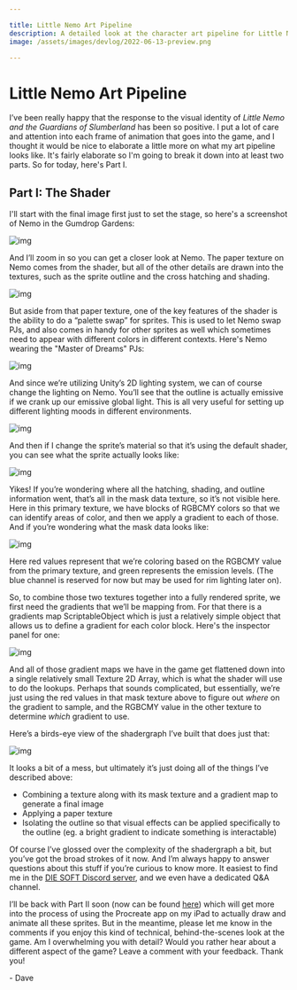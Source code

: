 ```yaml
---

title: Little Nemo Art Pipeline
description: A detailed look at the character art pipeline for Little Nemo
image: /assets/images/devlog/2022-06-13-preview.png

---
```


# Little Nemo Art Pipeline

I’ve been really happy that the response to the visual identity of *Little Nemo and the Guardians of Slumberland* has been so positive. I put a lot of care and attention into each frame of animation that goes into the game, and I thought it would be nice to elaborate a little more on what my art pipeline looks like. It's fairly elaborate so I'm going to break it down into at least two parts. So for today, here's Part I.

## Part I: The Shader

I'll start with the final image first just to set the stage, so here's a screenshot of Nemo in the Gumdrop Gardens:

![img](https://i.kickstarter.com/assets/037/634/277/7db895a38d1ed5a6743ca9bd1770f52e_original.png?fit=scale-down&origin=ugc&width=700&sig=ijNYM81TeRSWW6qpBwX6i32fWseOF%2B8i17vDoRsCQ3E%3D)

And I’ll zoom in so you can get a closer look at Nemo. The paper texture on Nemo comes from the shader, but all of the other details are drawn into the textures, such as the sprite outline and the cross hatching and shading.

![img](https://i.kickstarter.com/assets/037/634/281/300c61eb88e207c4e705c84fe33f19f0_original.png?fit=scale-down&origin=ugc&width=700&sig=KyUFXKPWEze2NBCKYvB22HrXQSqATcHx%2F2O1F6%2BYpp8%3D)

But aside from that paper texture, one of the key features of the shader is the ability to do a “palette swap” for sprites. This is used to let Nemo swap PJs, and also comes in handy for other sprites as well which sometimes need to appear with different colors in different contexts. Here's Nemo wearing the "Master of Dreams" PJs:

![img](https://i.kickstarter.com/assets/037/634/293/1ba9f0b82d617281ee3a3bcc6642f0cf_original.png?fit=scale-down&origin=ugc&width=700&sig=HQTTHTH7ai7%2F2nmHvJKm%2BQqqt8CJsOjYDi%2B7k3sbMAE%3D)

And since we’re utilizing Unity’s 2D lighting system, we can of course change the lighting on Nemo. You’ll see that the outline is actually emissive if we crank up our emissive global light. This is all very useful for setting up different lighting moods in different environments.

![img](https://i.kickstarter.com/assets/037/634/298/1470c5b900f2986c47b1c0aee36e46e2_original.png?fit=scale-down&origin=ugc&width=700&sig=yfKhzfk4bRU7Ad0auux6d861q3c0Kw5%2B%2BgnqLUwxT74%3D)

And then if I change the sprite’s material so that it’s using the default shader, you can see what the sprite actually looks like:

![img](https://i.kickstarter.com/assets/037/634/300/537c0ecc0405de2a6b81a95cfc9281b3_original.png?fit=scale-down&origin=ugc&width=700&sig=6qv%2FKz4ULrz%2FTDNIBhS8z%2BmbsRMQh22J%2BH1qYeGAQg8%3D)

Yikes! If you’re wondering where all the hatching, shading, and outline information went, that’s all in the mask data texture, so it’s not visible here. Here in this primary texture, we have blocks of RGBCMY colors so that we can identify areas of color, and then we apply a gradient to each of those. And if you’re wondering what the mask data looks like:

![img](https://i.kickstarter.com/assets/037/634/306/40f9b243db74294766032af39f461697_original.png?fit=scale-down&origin=ugc&width=700&sig=f2TYk1dgirGmoyfcKspHLHMTkIWNO%2BUfAHxF%2BuxqWFk%3D)

Here red values represent that we’re coloring based on the RGBCMY value from the primary texture, and green represents the emission levels. (The blue channel is reserved for now but may be used for rim lighting later on).

So, to combine those two textures together into a fully rendered sprite, we first need the gradients that we’ll be mapping from. For that there is a gradients map ScriptableObject which is just a relatively simple object that allows us to define a gradient for each color block. Here's the inspector panel for one:

![img](https://i.kickstarter.com/assets/037/634/317/cacb5fbd62dc0a10807209f7224ce6c0_original.png?fit=scale-down&origin=ugc&width=700&sig=%2FX5WqvrAE55%2BKqrvxguzn0tPuGSVsMiSeJBJKJVICxI%3D)

And all of those gradient maps we have in the game get flattened down into a single relatively small Texture 2D Array, which is what the shader will use to do the lookups. Perhaps that sounds complicated, but essentially, we’re just using the red values in that mask texture above to figure out *where* on the gradient to sample, and the RGBCMY value in the other texture to determine *which* gradient to use.

Here’s a birds-eye view of the shadergraph I’ve built that does just that:

![img](https://i.kickstarter.com/assets/037/634/324/65b8d736e733a8fa19050cb84474a367_original.png?fit=scale-down&origin=ugc&width=700&sig=WwesO%2F8t8CmGvVjq%2B0UikUKtzkFiCB8hEJYe6DJXxt4%3D)

It looks a bit of a mess, but ultimately it’s just doing all of the things I’ve described above:

- Combining a texture along with its mask texture and a gradient map to generate a final image
- Applying a paper texture
- Isolating the outline so that visual effects can be applied specifically to the outline (eg. a bright gradient to indicate something is interactable)

Of course I’ve glossed over the complexity of the shadergraph a bit, but you’ve got the broad strokes of it now. And I’m always happy to answer questions about this stuff if you’re curious to know more. It easiest to find me in the [DIE SOFT Discord server](https://t.co/EhbzHv9ZPn), and we even have a dedicated Q&A channel.

I’ll be back with Part II soon (now can be found [here](/2022/06/15/nemo-art-pipeline-pt2.html)) which will get more into the process of using the Procreate app on my iPad to actually draw and animate all these sprites. But in the meantime, please let me know in the comments if you enjoy this kind of technical, behind-the-scenes look at the game. Am I overwhelming you with detail? Would you rather hear about a different aspect of the game? Leave a comment with your feedback. Thank you!

\- Dave
